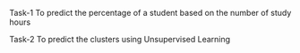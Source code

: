 Task-1 To predict the percentage of a student based on the number of study hours


Task-2 To predict the clusters using Unsupervised Learning
